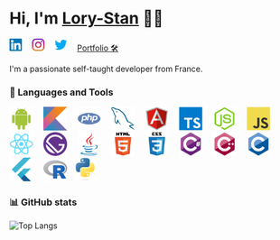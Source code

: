 # Hi, I'm [Lory-Stan](https://stantanasi.github.io) 👋🏽

<a href="https://www.linkedin.com/in/lory-stan-tanasi" target="_blank"><img height="22px" alt="Lory-Stan TANASI | LinkedIn" src="./assets/images/linkedin.svg" /></a>  
<a href="https://www.instagram.com/stan.tns" target="_blank"><img height="22px" alt="Lory-Stan TANASI | Instagram" src="./assets/images/instagram.svg" /></a>  
<a href="https://twitter.com/StanTanasi" target="_blank"><img height="22px" alt="Lory-Stan TANASI | Twitter" src="./assets/images/twitter.svg" /></a>  
<a href="https://stantanasi.github.io">Portfolio 🛠</a>  


I'm a passionate self-taught developer from France.


### 🔨 Languages and Tools

<img height="42px" alt="Android" src="./assets/images/android.svg" />  
<img height="42px" alt="Kotlin" src="./assets/images/kotlin.svg" />  
<img height="42px" alt="PHP" src="./assets/images/php.svg" />  
<img height="42px" alt="MySQL" src="./assets/images/mysql.svg" />  
<img height="42px" alt="Angular" src="./assets/images/angular.svg" />  
<img height="42px" alt="Typescript" src="./assets/images/typescript.svg" />  
<img height="42px" alt="Node.js" src="./assets/images/nodejs.svg" />  
<img height="42px" alt="JavaScript" src="./assets/images/javascript.svg" />  
<img height="42px" alt="React" src="./assets/images/react.svg" />  
<img height="42px" alt="Gatsby" src="./assets/images/gatsby.svg" />  
<img height="42px" alt="Java" src="./assets/images/java.svg" />  
<img height="42px" alt="HTML5" src="./assets/images/html5.svg" />  
<img height="42px" alt="CSS3" src="./assets/images/css3.svg" />  
<img height="42px" alt="C#" src="./assets/images/csharp.svg" />  
<img height="42px" alt="C++" src="./assets/images/cplusplus.svg" />  
<img height="42px" alt="C" src="./assets/images/c.svg" />  
<img height="42px" alt="Flutter" src="./assets/images/flutter.svg" />  
<img height="42px" alt="R" src="./assets/images/r.svg" /> 
<img height="42px" alt="Python" src="./assets/images/python.svg" />  


### 📊 GitHub stats

![Top Langs](https://github-readme-stats.vercel.app/api/top-langs/?username=stantanasi&langs_count=10&layout=compact)
